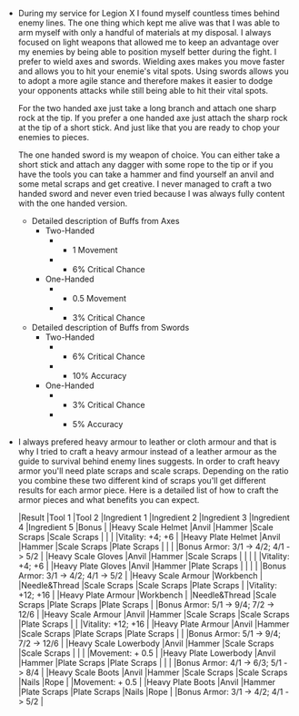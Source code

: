 - During my service for Legion X I found myself countless times behind enemy lines. The one thing which kept me alive was that I was able to arm myself with only a handful of materials at my disposal. I always focused on light weapons that allowed me to keep an advantage over my enemies by being able to position myself better during the fight. I prefer to wield axes and swords. Wielding axes makes you move faster and allows you to hit your enemie's vital spots. Using swords allows you to adopt a more agile stance and therefore makes it easier to dodge your opponents attacks while still being able to hit their vital spots.
  
  For the two handed axe just take a long branch and attach one sharp rock at the tip. If you prefer a one handed axe just attach the sharp rock at the tip of a short stick. And just like that you are ready to chop your enemies to pieces.
  
  The one handed sword is my weapon of choice. You can either take a short stick and attach any dagger with some rope to the tip or if you have the tools you can take a hammer and find yourself an anvil and some metal scraps and get creative. I never managed to craft a two handed sword and never even tried because I was always fully content with the one handed version.
	- Detailed description of Buffs from Axes
		- Two-Handed
			- + 1 Movement
			- + 6% Critical Chance
		- One-Handed
			- + 0.5 Movement
			- + 3% Critical Chance
	- Detailed description of Buffs from Swords
		- Two-Handed
			- + 6% Critical Chance
			- + 10% Accuracy
		- One-Handed
			- + 3% Critical Chance
			- + 5% Accuracy
- I always prefered heavy armour to leather or cloth armour and that is why I tried to craft a heavy armour instead of a leather armour as the guide to survival behind enemy lines suggests. In order to craft heavy armor you'll need plate scraps and scale scraps. Depending on the ratio you combine these two different kind of scraps you'll get different results for each armor piece. Here is a detailed list of how to craft the armor pieces and what benefits you can expect.
  
  |Result   |Tool 1   |Tool 2   |Ingredient 1   |Ingredient 2   |Ingredient 3   |Ingredient 4   |Ingredient 5   |Bonus   |
  |Heavy Scale Helmet   |Anvil   |Hammer   |Scale Scraps   |Scale Scraps   |   |   |   |Vitality: +4; +6   |
  |Heavy Plate Helmet   |Anvil   |Hammer   |Scale Scraps   |Plate Scraps   |   |   |   |Bonus Armor: 3/1 -> 4/2; 4/1 -> 5/2   |
  |Heavy Scale Gloves   |Anvil   |Hammer   |Scale Scraps   |   |   |   |   |Vitality: +4; +6   |
  |Heavy Plate Gloves   |Anvil   |Hammer   |Plate Scraps   |   |   |   |   |Bonus Armor: 3/1 -> 4/2; 4/1 -> 5/2   |
  |Heavy Scale Armour   |Workbench   |   |Needle&Thread   |Scale Scraps   |Scale Scraps   |Plate Scraps   |   |Vitality: +12; +16   |
  |Heavy Plate Armour   |Workbench   |   |Needle&Thread   |Scale Scraps   |Plate Scraps   |Plate Scraps   |   |Bonus Armor: 5/1 -> 9/4; 7/2 -> 12/6   |
  |Heavy Scale Armour   |Anvil   |Hammer   |Scale Scraps   |Scale Scraps   |Plate Scraps   |   |   |Vitality: +12; +16   |
  |Heavy Plate Armour   |Anvil   |Hammer   |Scale Scraps   |Plate Scraps   |Plate Scraps   |   |   |Bonus Armor: 5/1 -> 9/4; 7/2 -> 12/6   |
  |Heavy Scale Lowerbody   |Anvil   |Hammer   |Scale Scraps   |Scale Scraps   |   |   |   |Movement: + 0.5   |
  |Heavy Plate Lowerbody   |Anvil   |Hammer   |Plate Scraps   |Plate Scraps   |   |   |   |Bonus Armor: 4/1 -> 6/3; 5/1 -> 8/4   |
  |Heavy Scale Boots   |Anvil   |Hammer   |Scale Scraps   |Scale Scraps   |Nails   |Rope   |   |Movement: + 0.5   |
  |Heavy Plate Boots   |Anvil   |Hammer   |Plate Scraps   |Plate Scraps   |Nails   |Rope   |   |Bonus Armor: 3/1 -> 4/2; 4/1 -> 5/2   |